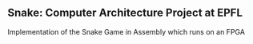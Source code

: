 ## Snake: Computer Architecture Project at EPFL
Implementation of the Snake Game in Assembly which runs on an FPGA
